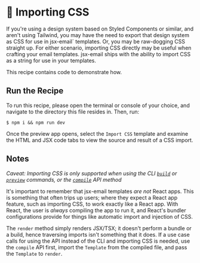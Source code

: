 # 🧁 Importing CSS

If you're using a design system based on Styled Components or similar, and aren't using Tailwind, you may have the need to export that design system as CSS for use in jsx-email` templates. Or, you may be raw-dogging CSS straight up. For either scenario, importing CSS directly may be useful when crafting your email templates. jsx-email ships with the ability to import CSS as a string for use in your templates.

This recipe contains code to demonstrate how.

## Run the Recipe

To run this recipe, please open the terminal or console of your choice, and navigate to the directory this file resides in. Then, run:

```shell
$ npm i && npm run dev
```

Once the preview app opens, select the `Import CSS` template and examine the HTML and JSX code tabs to view the source and result of a CSS import.

## Notes

_Caveat: Importing CSS is only supported when using the CLI [`build`](https://jsx.email/docs/core/cli#build) or [`preview`](https://jsx.email/docs/core/cli#preview) commands, or the [`compile`](https://jsx.email/docs/core/render) API method_

It's important to remember that jsx-email templates _are not_ React apps. This is something that often trips up users; where they expect a React app feature, such as importing CSS, to work exactly like a React app. With React, the user is _always_ compiling the app to run it, and React's bundler configurations provide for things like automatic import and injection of CSS.

The `render` method simply renders JSX/TSX; it doesn't perform a bundle or a build, hence traversing imports isn't something that it does. If a use case calls for using the API instead of the CLI and importing CSS is needed, use the `compile` API first, import the `Template` from the compiled file, and pass the `Template` to `render`.
